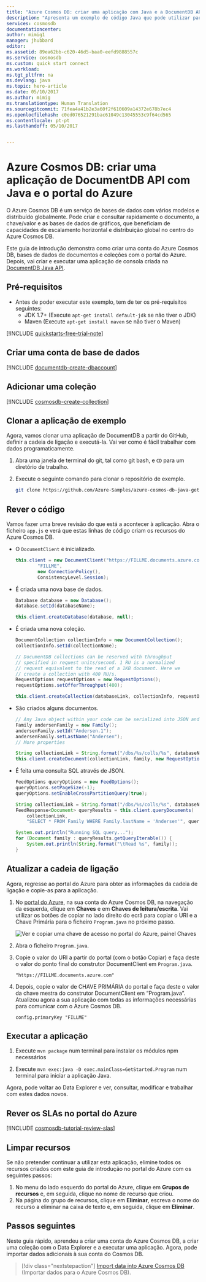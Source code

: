 ```yaml
---
title: "Azure Cosmos DB: criar uma aplicação com Java e a DocumentDB API | Microsoft Docs"
description: "Apresenta um exemplo de código Java que pode utilizar para ligar e consultar a Azure Cosmos DB DocumentDB API"
services: cosmosdb
documentationcenter: 
author: mimig1
manager: jhubbard
editor: 
ms.assetid: 89ea62bb-c620-46d5-baa0-eefd9888557c
ms.service: cosmosdb
ms.custom: quick start connect
ms.workload: 
ms.tgt_pltfrm: na
ms.devlang: java
ms.topic: hero-article
ms.date: 05/10/2017
ms.author: mimig
ms.translationtype: Human Translation
ms.sourcegitcommit: 71fea4a41b2e3a60f2f610609a14372e678b7ec4
ms.openlocfilehash: c0ed076521291bac61049c13045553c9f64cd565
ms.contentlocale: pt-pt
ms.lasthandoff: 05/10/2017


---
```

# <a name="azure-cosmos-db-build-a-documentdb-api-app-with-java-and-the-azure-portal"></a>Azure Cosmos DB: criar uma aplicação de DocumentDB API com Java e o portal do Azure

O Azure Cosmos DB é um serviço de bases de dados com vários modelos e distribuído globalmente. Pode criar e consultar rapidamente o documento, a chave/valor e as bases de dados de gráficos, que beneficiam de capacidades de escalamento horizontal e distribuição global no centro do Azure Cosmos DB. 

Este guia de introdução demonstra como criar uma conta do Azure Cosmos DB, bases de dados de documentos e coleções com o portal do Azure. Depois, vai criar e executar uma aplicação de consola criada na [DocumentDB Java API](../documentdb/documentdb-sdk-java.md).

## <a name="prerequisites"></a>Pré-requisitos

* Antes de poder executar este exemplo, tem de ter os pré-requisitos seguintes:
   * JDK 1.7+ (Execute `apt-get install default-jdk` se não tiver o JDK)
   * Maven (Execute `apt-get install maven` se não tiver o Maven)

[!INCLUDE [quickstarts-free-trial-note](../../includes/quickstarts-free-trial-note.md)]

## <a name="create-a-database-account"></a>Criar uma conta de base de dados

[!INCLUDE [documentdb-create-dbaccount](../../includes/documentdb-create-dbaccount.md)]

## <a name="add-a-collection"></a>Adicionar uma coleção

[!INCLUDE [cosmosdb-create-collection](../../includes/cosmosdb-create-collection.md)]

## <a name="clone-the-sample-application"></a>Clonar a aplicação de exemplo

Agora, vamos clonar uma aplicação de DocumentDB a partir do GitHub, definir a cadeia de ligação e executá-la. Vai ver como é fácil trabalhar com dados programaticamente. 

1. Abra uma janela de terminal do git, tal como git bash, e `CD` para um diretório de trabalho.  

2. Execute o seguinte comando para clonar o repositório de exemplo. 

    ```bash
    git clone https://github.com/Azure-Samples/azure-cosmos-db-java-getting-started.git
    ```

## <a name="review-the-code"></a>Rever o código

Vamos fazer uma breve revisão do que está a acontecer à aplicação. Abra o ficheiro `app.js` e verá que estas linhas de código criam os recursos do Azure Cosmos DB. 

* O `DocumentClient` é inicializado.

    ```java
    this.client = new DocumentClient("https://FILLME.documents.azure.com",
            "FILLME", 
            new ConnectionPolicy(),
            ConsistencyLevel.Session);
    ```

* É criada uma nova base de dados.

    ```java
    Database database = new Database();
    database.setId(databaseName);
    
    this.client.createDatabase(database, null);
    ```

* É criada uma nova coleção.

    ```java
    DocumentCollection collectionInfo = new DocumentCollection();
    collectionInfo.setId(collectionName);

    // DocumentDB collections can be reserved with throughput
    // specified in request units/second. 1 RU is a normalized
    // request equivalent to the read of a 1KB document. Here we
    // create a collection with 400 RU/s.
    RequestOptions requestOptions = new RequestOptions();
    requestOptions.setOfferThroughput(400);

    this.client.createCollection(databaseLink, collectionInfo, requestOptions);
    ```

* São criados alguns documentos.

    ```java
    // Any Java object within your code can be serialized into JSON and written to Azure Cosmos DB
    Family andersenFamily = new Family();
    andersenFamily.setId("Andersen.1");
    andersenFamily.setLastName("Andersen");
    // More properties

    String collectionLink = String.format("/dbs/%s/colls/%s", databaseName, collectionName);
    this.client.createDocument(collectionLink, family, new RequestOptions(), true);
    ```

* É feita uma consulta SQL através de JSON.

    ```java
    FeedOptions queryOptions = new FeedOptions();
    queryOptions.setPageSize(-1);
    queryOptions.setEnableCrossPartitionQuery(true);

    String collectionLink = String.format("/dbs/%s/colls/%s", databaseName, collectionName);
    FeedResponse<Document> queryResults = this.client.queryDocuments(
        collectionLink,
        "SELECT * FROM Family WHERE Family.lastName = 'Andersen'", queryOptions);

    System.out.println("Running SQL query...");
    for (Document family : queryResults.getQueryIterable()) {
        System.out.println(String.format("\tRead %s", family));
    }
    ```    

## <a name="update-your-connection-string"></a>Atualizar a cadeia de ligação

Agora, regresse ao portal do Azure para obter as informações da cadeia de ligação e copie-as para a aplicação.

1. No [portal do Azure](http://portal.azure.com/), na sua conta do Azure Cosmos DB, na navegação da esquerda, clique em **Chaves** e em **Chaves de leitura/escrita**. Vai utilizar os botões de copiar no lado direito do ecrã para copiar o URI e a Chave Primária para o ficheiro `Program.java` no próximo passo.

    ![Ver e copiar uma chave de acesso no portal do Azure, painel Chaves](./media/create-documentdb-dotnet/keys.png)

2. Abra o ficheiro `Program.java`. 

3. Copie o valor do URI a partir do portal (com o botão Copiar) e faça deste o valor do ponto final do construtor DocumentClient em `Program.java`. 

    `"https://FILLME.documents.azure.com"`

4. Depois, copie o valor de CHAVE PRIMÁRIA do portal e faça deste o valor da chave mestra do construtor DocumentClient em “Program.java”. Atualizou agora a sua aplicação com todas as informações necessárias para comunicar com o Azure Cosmos DB. 

    `config.primaryKey "FILLME"`
    
## <a name="run-the-app"></a>Executar a aplicação

1. Execute `mvn package` num terminal para instalar os módulos npm necessários

2. Execute `mvn exec:java -D exec.mainClass=GetStarted.Program` num terminal para iniciar a aplicação Java.

Agora, pode voltar ao Data Explorer e ver, consultar, modificar e trabalhar com estes dados novos. 

## <a name="review-slas-in-the-azure-portal"></a>Rever os SLAs no portal do Azure

[!INCLUDE [cosmosdb-tutorial-review-slas](../../includes/cosmosdb-tutorial-review-slas.md)]

## <a name="clean-up-resources"></a>Limpar recursos

Se não pretender continuar a utilizar esta aplicação, elimine todos os recursos criados com este guia de introdução no portal do Azure com os seguintes passos:

1. No menu do lado esquerdo do portal do Azure, clique em **Grupos de recursos** e, em seguida, clique no nome de recurso que criou. 
2. Na página do grupo de recursos, clique em **Eliminar**, escreva o nome do recurso a eliminar na caixa de texto e, em seguida, clique em **Eliminar**.

## <a name="next-steps"></a>Passos seguintes

Neste guia rápido, aprendeu a criar uma conta do Azure Cosmos DB, a criar uma coleção com o Data Explorer e a executar uma aplicação. Agora, pode importar dados adicionais à sua conta do Cosmos DB. 

> [!div class="nextstepaction"]
> [Import data into Azure Cosmos DB](../documentdb/documentdb-import-data.md) (Importar dados para o Azure Cosmos DB).



